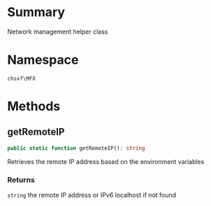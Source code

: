 # Summary

Network management helper class

# Namespace

`chsxf\MFX`

# Methods

## getRemoteIP

```php
public static function getRemoteIP(): string
```

Retrieves the remote IP address based on the environment variables

### Returns

`string` the remote IP address or IPv6 localhost if not found

